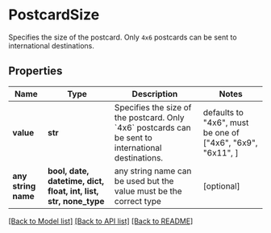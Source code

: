 # PostcardSize

Specifies the size of the postcard. Only `4x6` postcards can be sent to international destinations. 

## Properties
Name | Type | Description | Notes
------------ | ------------- | ------------- | -------------
**value** | **str** | Specifies the size of the postcard. Only &#x60;4x6&#x60; postcards can be sent to international destinations.  | defaults to "4x6",  must be one of ["4x6", "6x9", "6x11", ]
**any string name** | **bool, date, datetime, dict, float, int, list, str, none_type** | any string name can be used but the value must be the correct type | [optional]

[[Back to Model list]](../README.md#documentation-for-models) [[Back to API list]](../README.md#documentation-for-api-endpoints) [[Back to README]](../README.md)


